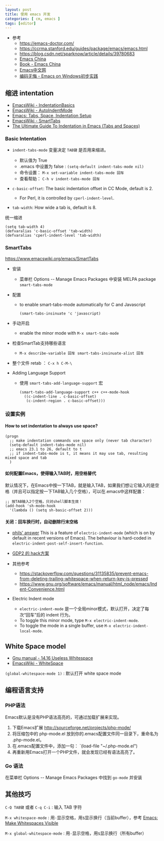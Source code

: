 ```yaml
---
layout: post
title: 使用 emacs 开发
categories: [ cm, emacs ]
tags: [editor]
---
```


* 参考
  * <https://emacs-doctor.com/>
  * <https://ccrma.stanford.edu/guides/package/emacs/emacs.html>
  * <https://blog.csdn.net/sparknow/article/details/39780683>
  * [Emacs China](https://emacs-china.org)
  * [Book - Emacs China](http://book.emacs-china.org/)
  * [Emacs中文网](http://emacser.com/torture-emacs.htm)
  * [编码无悔 - Emacs on Windows初步实践](https://www.codelast.com/%e5%8e%9f%e5%88%9b-emacs-on-windows%e5%88%9d%e6%ad%a5%e5%ae%9e%e8%b7%b5/)



## 缩进 intentation

* [EmacsWiki - IndentationBasics](https://www.emacswiki.org/emacs/IndentationBasics)
* [EmacsWiki - AutoIndentMode](https://www.emacswiki.org/emacs/AutoIndentMode)
* [Emacs: Tabs, Space, Indentation Setup](http://ergoemacs.org/emacs/emacs_tabs_space_indentation_setup.html)
* [EmacsWiki - SmartTabs](https://www.emacswiki.org/emacs/SmartTabs)
* [The Ultimate Guide To Indentation in Emacs (Tabs and Spaces)](https://dougie.io/emacs/indentation/)

### Basic Intentation

* `indent-tabs-mode` 变量决定 `TAB键` 是否用来缩进。
  * 默认值为 True
  * .emacs 中设置为 false : `(setq-default indent-tabs-mode nil)`
  * 命令设置： `M-x set-variable indent-tabs-mode 回车`
  * 查看帮助： `C-h v indent-tabs-mode 回车`


* `c-basic-offset`: The basic indentation offset in CC Mode, default is 2.
  * For Perl, it is controlled by `cperl-indent-level`.
* `tab-width`: How wide a tab is, default is 8.


统一缩进

~~~
(setq tab-width 4)
(defvaralias 'c-basic-offset 'tab-width)
(defvaralias 'cperl-indent-level 'tab-width)
~~~



### SmartTabs

<https://www.emacswiki.org/emacs/SmartTabs>

* 安装
  * 菜单栏 Options -- Manage Emacs Packages 中安装 MELPA package `smart-tabs-mode`

* 配置
  * to enable smart-tabs-mode automatically for C and Javascript
    ~~~
    (smart-tabs-insinuate 'c 'javascript)
    ~~~

* 手动开启
  * enable the minor mode with `M-x smart-tabs-mode`

* 检查SmartTab支持哪些语言
  * `M-x describe-variable 回车 smart-tabs-insinuate-alist 回车`

* 整个文件 retab  ： `C-x h C-M-\`

* Adding Language Support
  * 使用 `smart-tabs-add-language-support` 宏
    ~~~
    (smart-tabs-add-language-support c++ c++-mode-hook
      ((c-indent-line . c-basic-offset)
       (c-indent-region . c-basic-offset)))
    ~~~



### 设置实例

#### How to set indentation to always use space?

~~~
(progn
  ;; make indentation commands use space only (never tab character)
  (setq-default indent-tabs-mode nil)
  ;; emacs 23.1 to 26, default to t
  ;; if indent-tabs-mode is t, it means it may use tab, resulting mixed space and tab
  )
~~~


#### 如何配置Emacs，使得输入TAB时，用空格替代

默认情况下，在Emacs中按一下TAB，就是输入TAB，如果我们想让它输入的是空格（并且可以指定按一下TAB输入几个空格），可以在.emacs中这样配置：

~~~
;; 按TAB输入2个空格，只对shell脚本生效！
(add-hook 'sh-mode-hook
  '(lambda () (setq sh-basic-offset 2)))
~~~


#### 关闭：回车换行时，自动删除行末空格

* [phils' answer](https://emacs.stackexchange.com/a/21887)
  This is a feature of `electric-indent-mode` (which is on by default in recent versions of Emacs). The behaviour is hard-coded in `electric-indent-post-self-insert-function`.

* [GDP2 的 hack方案](https://emacs.stackexchange.com/a/21913)

* 其他参考
  * <https://stackoverflow.com/questions/31135835/prevent-emacs-from-deleting-trailing-whitespace-when-return-key-is-pressed>
  * <https://www.gnu.org/software/emacs/manual/html_node/emacs/Indent-Convenience.html>

* Electric Indent mode
  * `electric-indent-mode` 是一个全局minor模式，默认打开，决定了每次“回车”后的 indent 行为。
  * To toggle this minor mode, type `M-x electric-indent-mode`.
  * To toggle the mode in a single buffer, use `M-x electric-indent-local-mode`.






















## White Space model

* [Gnu manual - 14.16 Useless Whitespace](https://www.gnu.org/software/emacs/manual/html_node/emacs/Useless-Whitespace.html)
* [EmacsWiki - WhiteSpace](https://www.emacswiki.org/emacs/WhiteSpace)


`(global-whitespace-mode 1)`
: 默认打开 white space mode














## 编程语言支持

### PHP语法

Emacs默认是没有PHP语法高亮的，可通过加载扩展来实现。

1. 下载Emacs扩展 <http://sourceforge.net/projects/php-mode/>
2. 将压缩包中的 php-mode.el 放到你的.emacs配置文件同一目录下，重命名为 .php-mode.el。
3. 在.emacs配置文件中，添加一句： `(load-file "~/.php-mode.el")
4. 再重新用Emacs打开一个PHP文件，就会发现已经有语法高亮了。


### Go 语法

在菜单栏 Options -- Manage Emacs Packages 中找到 `go-mode` 并安装









## 其他技巧

`C-Q TAB键` 或者 `C-q C-i`
: 输入 TAB 字符


`M-x whitespace-mode`
: 用`·`显示空格，用`$`显示换行（当前buffer），参考 [Emacs: Make Whitespaces Visible](http://ergoemacs.org/emacs/whitespace-mode.html)

`M-x global-whitespace-mode`
: 用`·`显示空格，用`$`显示换行（所有buffer）























